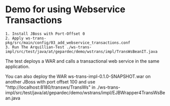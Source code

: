 Demo for using Webservice Transactions
======================================

    1. Install JBoss with Port-Offset 0
    2. Apply ws-trans-pkg/src/main/config/03_add_webservice_transactions.conf
	3. Run The Arquillian-Test ./ws-trans-impl/src/test/java/at/gepardec/demo/wstrans/impl/TransWsBeanIT.java

The test deploys a WAR and calls a transactional web service in the same application. 

You can also deploy the WAR ws-trans-impl-0.1.0-SNAPSHOT.war on another JBoss with port offset 100 
and use "http://localhost:8180/transws/TransWs" in
./ws-trans-impl/src/test/java/at/gepardec/demo/wstrans/impl/EJBWrapper4TransWsBean.java
